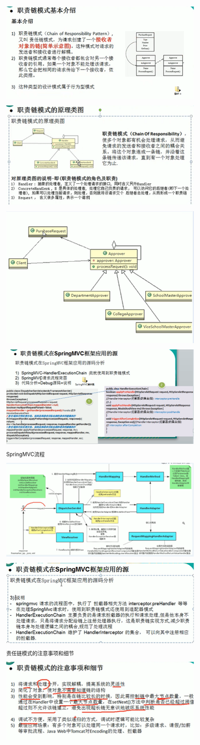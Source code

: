 
![](.责任链模式_images/aa591d79.png)

![](.责任链模式_images/f88a1e8d.png)

![](.责任链模式_images/cce0ae32.png)



![](.责任链模式_images/03e9e6e2.png)

SpringMVC流程

![](.责任链模式_images/c81b58ea.png)

![](.责任链模式_images/54805f31.png)

责任链模式的注意事项和细节

![](.责任链模式_images/ef2bacde.png)